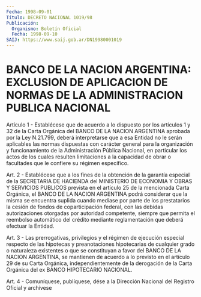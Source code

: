 ```yaml
---
Fecha: 1998-09-01
Título: DECRETO NACIONAL 1019/98
Publicación:
  Organismo: Boletín Oficial
  Fecha: 1998-09-10
SAIJ: https://www.saij.gob.ar/DN19980001019
---
```

# BANCO DE LA NACION ARGENTINA: EXCLUSION DE APLICACION DE NORMAS DE LA ADMINISTRACION PUBLICA NACIONAL

<a id="1"></a>
Artículo 1 - Establécese que de  acuerdo  a  lo  dispuesto por los artículos  1  y  32  de  la  Carta  Orgánica del BANCO DE LA NACION ARGENTINA aprobada por la Ley N.21.799,  deberá interpretarse que a esa  Entidad  no  le  serán  aplicables las normas  dispuestas  con carácter  general  para  la organización  y  funcionamiento  de  la Administración Pública Nacional,  en  particular  los  actos de los cuales  resulten  limitaciones a la capacidad de obrar o facultades que le confiere su régimen específico.

<a id="2"></a>
Art. 2 - Establécese que a los fines de la obtención de la garantía especial de la SECRETARIA  DE HACIENDA del MINISTERIO DE ECONOMIA Y OBRAS  Y  SERVICIOS PUBLICOS prevista  en  el  artículo  25  de  la mencionada  Carta  Orgánica,  el BANCO DE LA NACION ARGENTINA podrá considerar que la misma se encuentra  suplida  cuando  mediase  por parte  de  los  prestatarios la cesión de fondos de coparticipación federal, con las  debidas  autorizaciones  otorgadas  por autoridad competente, siempre que permita el reembolso automático del crédito mediante  reglamentación  que  deberá    efectuar   la  Entidad.

<a id="3"></a>
Art.  3 - Las prerrogativas, privilegios y el régimen de  ejecución especial respecto de las hipotecas y preanotaciones hipotecarias de cualquier  grado  o  naturaleza  existentes  o que se constituyan a favor del BANCO DE LA NACION ARGENTINA, se mantienen  de  acuerdo a lo previsto en el artículo 29 de su Carta Orgánica, independientemente  de  la  derogación de la Carta Orgánica del  ex BANCO HIPOTECARIO NACIONAL.

<a id="4"></a>
Art. 4 - Comuníquese, publíquese, dése a la Dirección  Nacional del Registro Oficial y archívese